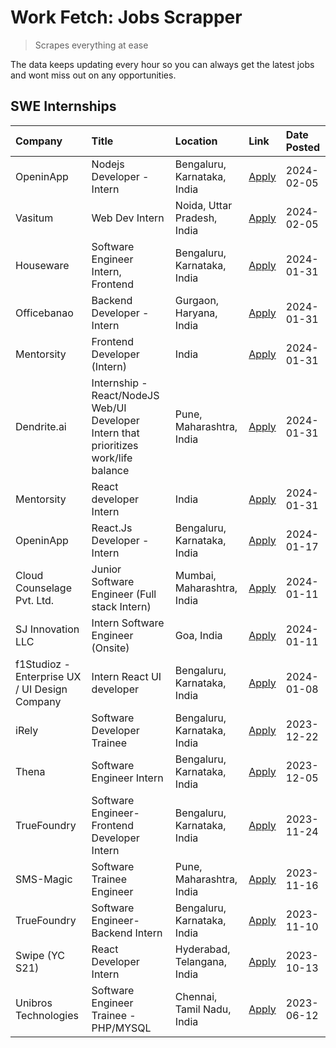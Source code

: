 # Work Fetch: Jobs Scrapper
> Scrapes everything at ease

The data keeps updating every hour so you can always get the latest jobs and wont miss out on any opportunities.

## SWE Internships
<!--START_SECTION:workfetch-->
| Company                                       | Title                                                                                | Location                    | Link                                                                                                                                                                                                                                                                                                    | Date Posted   |
|:----------------------------------------------|:-------------------------------------------------------------------------------------|:----------------------------|:--------------------------------------------------------------------------------------------------------------------------------------------------------------------------------------------------------------------------------------------------------------------------------------------------------|:--------------|
| OpeninApp                                     | Nodejs Developer - Intern                                                            | Bengaluru, Karnataka, India | [Apply](https://in.linkedin.com/jobs/view/nodejs-developer-intern-at-openinapp-3822599762?refId=cbcpid9g%2BJywTBbem%2FF99g%3D%3D&trackingId=JpNIvjjkoaUyaMbWKoKfjQ%3D%3D&position=10&pageNum=0&trk=public_jobs_jserp-result_search-card)                                                                | 2024-02-05    |
| Vasitum                                       | Web Dev Intern                                                                       | Noida, Uttar Pradesh, India | [Apply](https://in.linkedin.com/jobs/view/web-dev-intern-at-vasitum-3822423746?refId=cbcpid9g%2BJywTBbem%2FF99g%3D%3D&trackingId=2wNXkoc1KqWCZdJBkCswZA%3D%3D&position=13&pageNum=0&trk=public_jobs_jserp-result_search-card)                                                                           | 2024-02-05    |
| Houseware                                     | Software Engineer Intern, Frontend                                                   | Bengaluru, Karnataka, India | [Apply](https://in.linkedin.com/jobs/view/software-engineer-intern-frontend-at-houseware-3818959820?refId=cbcpid9g%2BJywTBbem%2FF99g%3D%3D&trackingId=y0Hzze%2B2SJ1WW%2Fu4psFNaQ%3D%3D&position=4&pageNum=0&trk=public_jobs_jserp-result_search-card)                                                   | 2024-01-31    |
| Officebanao                                   | Backend Developer - Intern                                                           | Gurgaon, Haryana, India     | [Apply](https://in.linkedin.com/jobs/view/backend-developer-intern-at-officebanao-3814263731?refId=cbcpid9g%2BJywTBbem%2FF99g%3D%3D&trackingId=1iJtjB8dWF7lXqUIf5nbnA%3D%3D&position=11&pageNum=0&trk=public_jobs_jserp-result_search-card)                                                             | 2024-01-31    |
| Mentorsity                                    | Frontend Developer (Intern)                                                          | India                       | [Apply](https://in.linkedin.com/jobs/view/frontend-developer-intern-at-mentorsity-3820303627?refId=cbcpid9g%2BJywTBbem%2FF99g%3D%3D&trackingId=q2msgOkLnzMe7BxHgG8iwg%3D%3D&position=19&pageNum=0&trk=public_jobs_jserp-result_search-card)                                                             | 2024-01-31    |
| Dendrite.ai                                   | Internship - React/NodeJS Web/UI Developer Intern that prioritizes work/life balance | Pune, Maharashtra, India    | [Apply](https://in.linkedin.com/jobs/view/internship-react-nodejs-web-ui-developer-intern-that-prioritizes-work-life-balance-at-dendrite-ai-3818948068?refId=cbcpid9g%2BJywTBbem%2FF99g%3D%3D&trackingId=urfHISHfzaXV%2FpYjFw8OlA%3D%3D&position=20&pageNum=0&trk=public_jobs_jserp-result_search-card) | 2024-01-31    |
| Mentorsity                                    | React developer Intern                                                               | India                       | [Apply](https://in.linkedin.com/jobs/view/react-developer-intern-at-mentorsity-3820308129?refId=cbcpid9g%2BJywTBbem%2FF99g%3D%3D&trackingId=cho6Cp8IEZCbLQKHtXiXNQ%3D%3D&position=23&pageNum=0&trk=public_jobs_jserp-result_search-card)                                                                | 2024-01-31    |
| OpeninApp                                     | React.Js Developer - Intern                                                          | Bengaluru, Karnataka, India | [Apply](https://in.linkedin.com/jobs/view/react-js-developer-intern-at-openinapp-3808475343?refId=cbcpid9g%2BJywTBbem%2FF99g%3D%3D&trackingId=sixq%2BrrxjwqRHpIqgbm6MA%3D%3D&position=12&pageNum=0&trk=public_jobs_jserp-result_search-card)                                                            | 2024-01-17    |
| Cloud Counselage Pvt. Ltd.                    | Junior Software Engineer (Full stack Intern)                                         | Mumbai, Maharashtra, India  | [Apply](https://in.linkedin.com/jobs/view/junior-software-engineer-full-stack-intern-at-cloud-counselage-pvt-ltd-3803132814?refId=cbcpid9g%2BJywTBbem%2FF99g%3D%3D&trackingId=q%2B%2B%2F2Lf2ldrdxHffRN%2Fh8A%3D%3D&position=16&pageNum=0&trk=public_jobs_jserp-result_search-card)                      | 2024-01-11    |
| SJ Innovation LLC                             | Intern Software Engineer (Onsite)                                                    | Goa, India                  | [Apply](https://in.linkedin.com/jobs/view/intern-software-engineer-onsite-at-sj-innovation-llc-3799959011?refId=cbcpid9g%2BJywTBbem%2FF99g%3D%3D&trackingId=IHNs0spaQQPlisDiLe4Y%2FA%3D%3D&position=21&pageNum=0&trk=public_jobs_jserp-result_search-card)                                              | 2024-01-11    |
| f1Studioz - Enterprise UX / UI Design Company | Intern React UI developer                                                            | Bengaluru, Karnataka, India | [Apply](https://in.linkedin.com/jobs/view/intern-react-ui-developer-at-f1studioz-enterprise-ux-ui-design-company-3796354738?refId=cbcpid9g%2BJywTBbem%2FF99g%3D%3D&trackingId=QXomP%2FZgfawl%2FpVv4Mf6Fg%3D%3D&position=5&pageNum=0&trk=public_jobs_jserp-result_search-card)                           | 2024-01-08    |
| iRely                                         | Software Developer Trainee                                                           | Bengaluru, Karnataka, India | [Apply](https://in.linkedin.com/jobs/view/software-developer-trainee-at-irely-3801577534?refId=cbcpid9g%2BJywTBbem%2FF99g%3D%3D&trackingId=Eg0%2FQPXy5xpfIXWSFmN1ug%3D%3D&position=6&pageNum=0&trk=public_jobs_jserp-result_search-card)                                                                | 2023-12-22    |
| Thena                                         | Software Engineer Intern                                                             | Bengaluru, Karnataka, India | [Apply](https://in.linkedin.com/jobs/view/software-engineer-intern-at-thena-3778731751?refId=cbcpid9g%2BJywTBbem%2FF99g%3D%3D&trackingId=g%2FURbI%2B9ocjR%2FGh3V%2FRqhA%3D%3D&position=7&pageNum=0&trk=public_jobs_jserp-result_search-card)                                                            | 2023-12-05    |
| TrueFoundry                                   | Software Engineer- Frontend Developer Intern                                         | Bengaluru, Karnataka, India | [Apply](https://in.linkedin.com/jobs/view/software-engineer-frontend-developer-intern-at-truefoundry-3790095058?refId=cbcpid9g%2BJywTBbem%2FF99g%3D%3D&trackingId=nuRzUORuutwc13C5%2BDxZ8g%3D%3D&position=8&pageNum=0&trk=public_jobs_jserp-result_search-card)                                         | 2023-11-24    |
| SMS-Magic                                     | Software Trainee Engineer                                                            | Pune, Maharashtra, India    | [Apply](https://in.linkedin.com/jobs/view/software-trainee-engineer-at-sms-magic-3761409781?refId=cbcpid9g%2BJywTBbem%2FF99g%3D%3D&trackingId=86T04aEwRfQdyjc%2BRhp1mA%3D%3D&position=22&pageNum=0&trk=public_jobs_jserp-result_search-card)                                                            | 2023-11-16    |
| TrueFoundry                                   | Software Engineer-Backend Intern                                                     | Bengaluru, Karnataka, India | [Apply](https://in.linkedin.com/jobs/view/software-engineer-backend-intern-at-truefoundry-3779508170?refId=cbcpid9g%2BJywTBbem%2FF99g%3D%3D&trackingId=ngqgifLBdBIv8Qsz3b78LA%3D%3D&position=17&pageNum=0&trk=public_jobs_jserp-result_search-card)                                                     | 2023-11-10    |
| Swipe (YC S21)                                | React Developer Intern                                                               | Hyderabad, Telangana, India | [Apply](https://in.linkedin.com/jobs/view/react-developer-intern-at-swipe-yc-s21-3737600089?refId=cbcpid9g%2BJywTBbem%2FF99g%3D%3D&trackingId=YA3piV%2BXBxGxKdyWDshdew%3D%3D&position=2&pageNum=0&trk=public_jobs_jserp-result_search-card)                                                             | 2023-10-13    |
| Unibros Technologies                          | Software Engineer Trainee - PHP/MYSQL                                                | Chennai, Tamil Nadu, India  | [Apply](https://in.linkedin.com/jobs/view/software-engineer-trainee-php-mysql-at-unibros-technologies-3656599241?refId=cbcpid9g%2BJywTBbem%2FF99g%3D%3D&trackingId=i9NWaifxs8xbRVdNmVFfdA%3D%3D&position=24&pageNum=0&trk=public_jobs_jserp-result_search-card)                                         | 2023-06-12    |
<!--END_SECTION:workfetch-->
